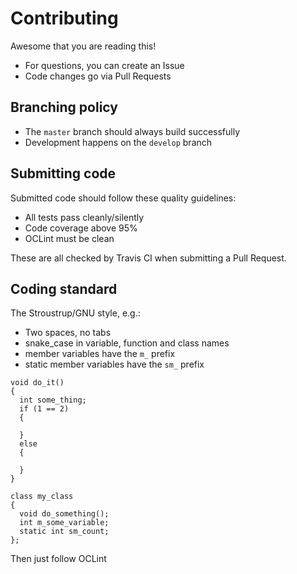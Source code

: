 # Contributing

Awesome that you are reading this!

 * For questions, you can create an Issue
 * Code changes go via Pull Requests

## Branching policy

 * The `master` branch should always build successfully
 * Development happens on the `develop` branch

## Submitting code

Submitted code should follow these quality guidelines:

 * All tests pass cleanly/silently
 * Code coverage above 95%
 * OCLint must be clean

These are all checked by Travis CI when submitting
a Pull Request. 

## Coding standard

The Stroustrup/GNU style, e.g.:

 * Two spaces, no tabs
 * snake_case in variable, function and class names
 * member variables have the `m_` prefix
 * static member variables have the `sm_` prefix

```
void do_it()
{
  int some_thing;
  if (1 == 2) 
  {

  }
  else
  {

  }
}

class my_class
{
  void do_something();
  int m_some_variable;
  static int sm_count;
};
```
Then just follow OCLint

